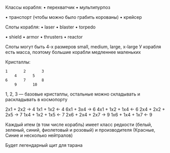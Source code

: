 Классы корабля:
• перехватчик
• мультипурпоз

• транспорт (чтобы можно было грабить корованы)
• крейсер


Слоты корабля:
• laser
• blaster
• torpedo

• shield
• armor
• thrusters
• reactor

Слоты могут быть 4-х размеров small, medium, large, x-large
У корабля есть масса, поэтому большие корабли медленнее маленьких

Кристаллы:

	1		2		3
		4		5
	6		7		8
		9		10

1, 2, 3 — базовые кристаллы, остальные можно складывать и раскладывать в космопорту

2x1 + 2x2 -> 4			1x1 + 1x2 <- 4
6x1 + 3x4 -> 6			4x1 + 1x2 + 1x4 <- 6
2x4 + 2x2 + 2x5 -> 7	1x4 + 1x2 + 1x5 <- 7
2x6 + 2x4 + 2x7 -> 9	1x6 + 1x4 + 1x7 <- 9


Каждый итем (в том числе корабль) имеет класс редкости (белый, зеленый, синий, фиолетовый и розовый) и производителя (Красные, Синие и несколько нейтралов)

Будет легендарный щит для тарана
